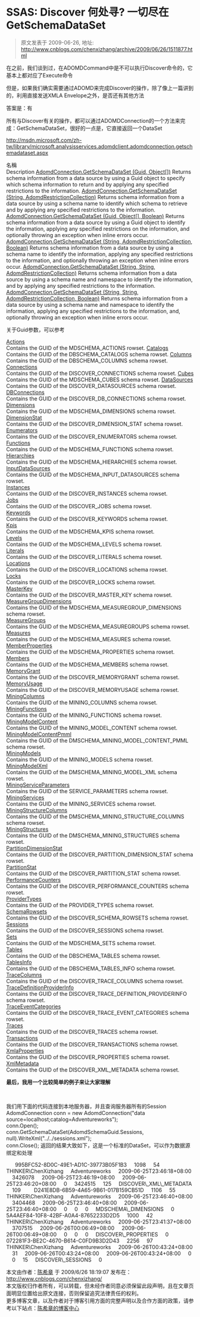 # SSAS: Discover 何处寻? 一切尽在GetSchemaDataSet 
> 原文发表于 2009-06-26, 地址: http://www.cnblogs.com/chenxizhang/archive/2009/06/26/1511877.html 


在之前，我们谈到过，在ADOMDCommand中是不可以执行Discover命令的，它基本上都对应了Execute命令

 但是，如果我们确实需要通过ADOMD来完成Discover的操作，除了像上一篇讲到的，利用直接发送XMLA Envelope之外，是否还有其他方法

 答案是：有

 所有与Discover有关的操作，都可以通过ADOMDConnection的一个方法来完成：GetSchemaDataSet，很好的一点是，它直接返回一个DataSet

 <http://msdn.microsoft.com/zh-tw/library/microsoft.analysisservices.adomdclient.adomdconnection.getschemadataset.aspx>

 名稱  
Description [AdomdConnection.GetSchemaDataSet (Guid, Object[])](http://msdn.microsoft.com/zh-tw/library/ms125416.aspx) Returns schema information from a data source by using a Guid object to specify which schema information to return and by applying any specified restrictions to the information. [AdomdConnection.GetSchemaDataSet (String, AdomdRestrictionCollection)](http://msdn.microsoft.com/zh-tw/library/ms125397.aspx) Returns schema information from a data source by using a schema name to identify which schema to retrieve and by applying any specified restrictions to the information. [AdomdConnection.GetSchemaDataSet (Guid, Object[], Boolean)](http://msdn.microsoft.com/zh-tw/library/ms125330.aspx) Returns schema information from a data source by using a Guid object to identify the information, applying any specified restrictions on the information, and optionally throwing an exception when inline errors occur. [AdomdConnection.GetSchemaDataSet (String, AdomdRestrictionCollection, Boolean)](http://msdn.microsoft.com/zh-tw/library/ms125128.aspx) Returns schema information from a data source by using a schema name to identify the information, applying any specified restrictions to the information, and optionally throwing an exception when inline errors occur. [AdomdConnection.GetSchemaDataSet (String, String, AdomdRestrictionCollection)](http://msdn.microsoft.com/zh-tw/library/ms125158.aspx) Returns schema information from a data source by using a schema name and namespace to identify the information, and by applying any specified restrictions to the information. [AdomdConnection.GetSchemaDataSet (String, String, AdomdRestrictionCollection, Boolean)](http://msdn.microsoft.com/zh-tw/library/ms125398.aspx) Returns schema information from a data source by using a schema name and namespace to identify the information, applying any specified restrictions to the information, and, optionally throwing an exception when inline errors occur.  

 关于Guid参数，可以参考

   
[Actions](ms-help://ms.msdnqtr.v90.chs/76e7991c-6f1f-43b6-8a18-a1c36dd9566f.htm)  
Contains the GUID of the MDSCHEMA\_ACTIONS rowset. [Catalogs](ms-help://ms.msdnqtr.v90.chs/841f9e0b-e41c-e7dd-6ec4-0111f2543e2f.htm)  
Contains the GUID of the DBSCHEMA\_CATALOGS schema rowset. [Columns](ms-help://ms.msdnqtr.v90.chs/37518bec-5dc1-dcd8-ab24-96e7781b8ba1.htm)  
Contains the GUID of the DBSCHEMA\_COLUMNS schema rowset. [Connections](ms-help://ms.msdnqtr.v90.chs/fa6320aa-6417-5b6c-f9bf-4b05adeec464.htm)  
Contains the GUID of the DISCOVER\_CONNECTIONS schema rowset. [Cubes](ms-help://ms.msdnqtr.v90.chs/8aaf1905-4013-ca83-380f-3912859fc7ba.htm)  
Contains the GUID of the MDSCHEMA\_CUBES schema rowset. [DataSources](ms-help://ms.msdnqtr.v90.chs/c7d8eafc-b2fc-7b14-9480-c549ac8b1ed7.htm)  
Contains the GUID of the DISCOVER\_DATASOURCES schema rowset. [DBConnections](ms-help://ms.msdnqtr.v90.chs/754d4ee3-0dc3-ec49-3f64-d60327186fd4.htm)  
Contains the GUID of the DISCOVER\_DB\_CONNECTIONS schema rowset. [Dimensions](ms-help://ms.msdnqtr.v90.chs/c0c827e9-06db-2a80-d049-ec55c83d027e.htm)  
Contains the GUID of the MDSCHEMA\_DIMENSIONS schema rowset. [DimensionStat](ms-help://ms.msdnqtr.v90.chs/11be4005-1853-e710-51b4-4c21de0c5714.htm)  
Contains the GUID of the DISCOVER\_DIMENSION\_STAT schema rowset.  
[Enumerators](ms-help://ms.msdnqtr.v90.chs/0c35aa45-271b-168c-63e3-17851888e1ad.htm)  
Contains the GUID of the DISCOVER\_ENUMERATORS schema rowset.  
[Functions](ms-help://ms.msdnqtr.v90.chs/4873aa4d-9ec2-8bd7-2deb-27e985685f01.htm)  
Contains the GUID of the MDSCHEMA\_FUNCTIONS schema rowset.  
[Hierarchies](ms-help://ms.msdnqtr.v90.chs/1fafa209-6e46-a1b2-7f8d-ba6fc6fe2e64.htm)  
Contains the GUID of the MDSCHEMA\_HIERARCHIES schema rowset.  
[InputDataSources](ms-help://ms.msdnqtr.v90.chs/22127100-b724-a59f-5cea-b755e0c67c5e.htm)  
Contains the GUID of the MDSCHEMA\_INPUT\_DATASOURCES schema rowset.  
[Instances](ms-help://ms.msdnqtr.v90.chs/686f842e-c967-21c7-d292-75d49ed16f6a.htm)  
Contains the GUID of the DISCOVER\_INSTANCES schema rowset.  
[Jobs](ms-help://ms.msdnqtr.v90.chs/b4f0ae75-5368-5818-4ed1-bb32138b034a.htm)  
Contains the GUID of the DISCOVER\_JOBS schema rowset.  
[Keywords](ms-help://ms.msdnqtr.v90.chs/bf8b24d5-ebcd-3ad5-b836-21a2ca335fc9.htm)  
Contains the GUID of the DISCOVER\_KEYWORDS schema rowset.  
[Kpis](ms-help://ms.msdnqtr.v90.chs/dc062283-5103-5bde-9da6-bd37e76642fa.htm)  
Contains the GUID of the MDSCHEMA\_KPIS schema rowset.  
[Levels](ms-help://ms.msdnqtr.v90.chs/4aa3b89e-41ab-f3aa-1a37-efa050084632.htm)  
Contains the GUID of the MDSCHEMA\_LEVELS schema rowset.  
[Literals](ms-help://ms.msdnqtr.v90.chs/b74df60f-6c04-533e-7e57-b23bdc4d9d03.htm)  
Contains the GUID of the DISCOVER\_LITERALS schema rowset.  
[Locations](ms-help://ms.msdnqtr.v90.chs/6e50fb5a-c8cb-1a33-2e39-1982fe66bd05.htm)  
Contains the GUID of the DISCOVER\_LOCATIONS schema rowset.  
[Locks](ms-help://ms.msdnqtr.v90.chs/c4af16d6-bf3b-8a4f-14fe-d1a04657dfde.htm)  
Contains the GUID of the DISCOVER\_LOCKS schema rowset.  
[MasterKey](ms-help://ms.msdnqtr.v90.chs/c31ad21a-552d-d5eb-feaa-d6886290d5d2.htm)  
Contains the GUID of the DISCOVER\_MASTER\_KEY schema rowset.  
[MeasureGroupDimensions](ms-help://ms.msdnqtr.v90.chs/fad485dc-f71e-5e5b-16ee-022eb6e92524.htm)  
Contains the GUID of the MDSCHEMA\_MEASUREGROUP\_DIMENSIONS schema rowset.  
[MeasureGroups](ms-help://ms.msdnqtr.v90.chs/967ed44e-3a3d-f07c-f30b-5e6c2d51c06a.htm)  
Contains the GUID of the MDSCHEMA\_MEASUREGROUPS schema rowset.  
[Measures](ms-help://ms.msdnqtr.v90.chs/8f9442c1-645f-8826-bf2e-98e267cb9bfe.htm)  
Contains the GUID of the MDSCHEMA\_MEASURES schema rowset.  
[MemberProperties](ms-help://ms.msdnqtr.v90.chs/7cfceed6-ddde-663c-0aa9-c3ad0a9e2746.htm)  
Contains the GUID of the MDSCHEMA\_PROPERTIES schema rowset.  
[Members](ms-help://ms.msdnqtr.v90.chs/d93970b2-0681-4496-f77c-084b3f3ed6f7.htm)  
Contains the GUID of the MDSCHEMA\_MEMBERS schema rowset.  
[MemoryGrant](ms-help://ms.msdnqtr.v90.chs/7bab85bd-c7da-d799-6c28-116d0ea2e100.htm)  
Contains the GUID of the DISCOVER\_MEMORYGRANT schema rowset.  
[MemoryUsage](ms-help://ms.msdnqtr.v90.chs/32d89e2e-7c37-6e91-207a-f3dc86d0c4d1.htm)  
Contains the GUID of the DISCOVER\_MEMORYUSAGE schema rowset.  
[MiningColumns](ms-help://ms.msdnqtr.v90.chs/05a2ae5e-aa1e-cc19-b1be-fa3dc4f615f1.htm)  
Contains the GUID of the MINING\_COLUMNS schema rowset.  
[MiningFunctions](ms-help://ms.msdnqtr.v90.chs/a7a6486f-5b94-68b9-bd31-133edaf4c523.htm)  
Contains the GUID of the MINING\_FUNCTIONS schema rowset.  
[MiningModelContent](ms-help://ms.msdnqtr.v90.chs/bd9d96d8-dfc5-3a05-93e8-b58f02689744.htm)  
Contains the GUID of the MINING\_MODEL\_CONTENT schema rowset.  
[MiningModelContentPmml](ms-help://ms.msdnqtr.v90.chs/df073bd3-d0ad-d433-74c4-caddabb3704a.htm)  
Contains the GUID of the DMSCHEMA\_MINING\_MODEL\_CONTENT\_PMML schema rowset.  
[MiningModels](ms-help://ms.msdnqtr.v90.chs/edc52a8a-f8bf-e8ed-31db-ad56c26bc99c.htm)  
Contains the GUID of the MINING\_MODELS schema rowset.  
[MiningModelXml](ms-help://ms.msdnqtr.v90.chs/4925a155-8265-968e-9435-4a7394030e9c.htm)  
Contains the GUID of the DMSCHEMA\_MINING\_MODEL\_XML schema rowset.  
[MiningServiceParameters](ms-help://ms.msdnqtr.v90.chs/d7dd8065-35a6-89f7-ddd7-faf0fda905ac.htm)  
Contains the GUID of the SERVICE\_PARAMETERS schema rowset.  
[MiningServices](ms-help://ms.msdnqtr.v90.chs/689112f8-a272-f896-d487-e7e9f34a3d8a.htm)  
Contains the GUID of the MINING\_SERVICES schema rowset.  
[MiningStructureColumns](ms-help://ms.msdnqtr.v90.chs/bf610819-e6b8-16ea-d085-5dcb63ff7b45.htm)  
Contains the GUID of the DMSCHEMA\_MINING\_STRUCTURE\_COLUMNS schema rowset.  
[MiningStructures](ms-help://ms.msdnqtr.v90.chs/f641e934-8d05-5340-9644-1f97c2d0a5fd.htm)  
Contains the GUID of the DMSCHEMA\_MINING\_STRUCTURES schema rowset.  
[PartitionDimensionStat](ms-help://ms.msdnqtr.v90.chs/386f8f28-8578-46c3-7078-3419971fd412.htm)  
Contains the GUID of the DISCOVER\_PARTITION\_DIMENSION\_STAT schema rowset.  
[PartitionStat](ms-help://ms.msdnqtr.v90.chs/c9369dec-8f99-c2bc-7460-9e773d238a04.htm)  
Contains the GUID of the DISCOVER\_PARTITION\_STAT schema rowset.  
[PerformanceCounters](ms-help://ms.msdnqtr.v90.chs/b83ed565-693b-62c6-718b-23ead3d8236f.htm)  
Contains the GUID of the DISCOVER\_PERFORMANCE\_COUNTERS schema rowset.  
[ProviderTypes](ms-help://ms.msdnqtr.v90.chs/8c2fe404-2de0-dbc4-da1d-5bdff4a7e1e9.htm)  
Contains the GUID of the PROVIDER\_TYPES schema rowset.  
[SchemaRowsets](ms-help://ms.msdnqtr.v90.chs/64e309d4-fb67-269b-5cd0-5b87ed1a8378.htm)  
Contains the GUID of the DISCOVER\_SCHEMA\_ROWSETS schema rowset.  
[Sessions](ms-help://ms.msdnqtr.v90.chs/de12e747-7e25-bf85-8d1f-b2fec97c972c.htm)  
Contains the GUID of the DISCOVER\_SESSIONS schema rowset.  
[Sets](ms-help://ms.msdnqtr.v90.chs/f7ec0d53-3ee7-b489-151b-8c80cc823a22.htm)  
Contains the GUID of the MDSCHEMA\_SETS schema rowset.  
[Tables](ms-help://ms.msdnqtr.v90.chs/ef7c49dc-4d72-f92d-d9b2-21249ee1001e.htm)  
Contains the GUID of the DBSCHEMA\_TABLES schema rowset.  
[TablesInfo](ms-help://ms.msdnqtr.v90.chs/37f75697-d50c-8b02-d82b-ac5f5cadcfae.htm)  
Contains the GUID of the DBSCHEMA\_TABLES\_INFO schema rowset.  
[TraceColumns](ms-help://ms.msdnqtr.v90.chs/7d85c013-0485-5cfa-5be2-87d20233af21.htm)  
Contains the GUID of the DISCOVER\_TRACE\_COLUMNS schema rowset.  
[TraceDefinitionProviderInfo](ms-help://ms.msdnqtr.v90.chs/78fb1760-a99a-01cd-27dd-8fb16fade715.htm)  
Contains the GUID of the DISCOVER\_TRACE\_DEFINITION\_PROVIDERINFO schema rowset.  
[TraceEventCategories](ms-help://ms.msdnqtr.v90.chs/d8387156-41f7-3921-7ad5-cab78e620d21.htm)  
Contains the GUID of the DISCOVER\_TRACE\_EVENT\_CATEGORIES schema rowset.  
[Traces](ms-help://ms.msdnqtr.v90.chs/1132bac6-30a6-2ea2-130e-5dc4c69bfd21.htm)  
Contains the GUID of the DISCOVER\_TRACES schema rowset.  
[Transactions](ms-help://ms.msdnqtr.v90.chs/0b74d303-62a7-82f8-4763-5d4faedf110f.htm)  
Contains the GUID of the DISCOVER\_TRANSACTIONS schema rowset.  
[XmlaProperties](ms-help://ms.msdnqtr.v90.chs/b3ca0aa6-e0a8-f9e3-01b6-0f957ade84b9.htm)  
Contains the GUID of the DISCOVER\_PROPERTIES schema rowset.  
[XmlMetadata](ms-help://ms.msdnqtr.v90.chs/8904989f-9cce-ffd6-2304-093077ed24bf.htm)  
Contains the GUID of the DISCOVER\_XML\_METADATA schema rowset.  

 **最后，我用一个比较简单的例子来让大家理解**

  

 我们用下面的代码连接到本地服务器，并且查询服务器所有的Session AdomdConnection conn = new AdomdConnection("data source=localhost;catalog=Adventureworks");  
conn.Open();  
conn.GetSchemaDataSet(AdomdSchemaGuid.Sessions, null).WriteXml("../../sessions.xml");  
conn.Close(); 返回的结果大致如下，这是一个标准的DataSet，可以作为数据源绑定和处理

 <?xml version="1.0" standalone="yes"?>  
<NewDataSet>  
  <rowsetTable>  
    <SESSION\_ID>995BFC52-8D0C-49E1-AD1C-39773B05F1B3</SESSION\_ID>  
    <SESSION\_SPID>1098</SESSION\_SPID>  
    <SESSION\_CONNECTION\_ID>54</SESSION\_CONNECTION\_ID>  
    <SESSION\_USER\_NAME>THINKER\ChenXizhang</SESSION\_USER\_NAME>  
    <SESSION\_CURRENT\_DATABASE>Adventureworks</SESSION\_CURRENT\_DATABASE>  
    <SESSION\_START\_TIME>2009-06-25T23:46:18+08:00</SESSION\_START\_TIME>  
    <SESSION\_ELAPSED\_TIME\_MS>3426078</SESSION\_ELAPSED\_TIME\_MS>  
    <SESSION\_LAST\_COMMAND\_START\_TIME>2009-06-25T23:46:19+08:00</SESSION\_LAST\_COMMAND\_START\_TIME>  
    <SESSION\_LAST\_COMMAND\_END\_TIME>2009-06-25T23:46:20+08:00</SESSION\_LAST\_COMMAND\_END\_TIME>  
    <SESSION\_LAST\_COMMAND\_ELAPSED\_TIME\_MS>0</SESSION\_LAST\_COMMAND\_ELAPSED\_TIME\_MS>  
    <SESSION\_IDLE\_TIME\_MS>3424515</SESSION\_IDLE\_TIME\_MS>  
    <SESSION\_CPU\_TIME\_MS>125</SESSION\_CPU\_TIME\_MS>  
    <SESSION\_LAST\_COMMAND>DISCOVER\_XML\_METADATA</SESSION\_LAST\_COMMAND>  
    <SESSION\_LAST\_COMMAND\_CPU\_TIME\_MS>109</SESSION\_LAST\_COMMAND\_CPU\_TIME\_MS>  
  </rowsetTable>  
  <rowsetTable>  
    <SESSION\_ID>D241E8DB-6B59-4A65-9B61-017B159CB51D</SESSION\_ID>  
    <SESSION\_SPID>1106</SESSION\_SPID>  
    <SESSION\_CONNECTION\_ID>55</SESSION\_CONNECTION\_ID>  
    <SESSION\_USER\_NAME>THINKER\ChenXizhang</SESSION\_USER\_NAME>  
    <SESSION\_CURRENT\_DATABASE>Adventureworks</SESSION\_CURRENT\_DATABASE>  
    <SESSION\_START\_TIME>2009-06-25T23:46:40+08:00</SESSION\_START\_TIME>  
    <SESSION\_ELAPSED\_TIME\_MS>3404468</SESSION\_ELAPSED\_TIME\_MS>  
    <SESSION\_LAST\_COMMAND\_START\_TIME>2009-06-25T23:46:40+08:00</SESSION\_LAST\_COMMAND\_START\_TIME>  
    <SESSION\_LAST\_COMMAND\_END\_TIME>2009-06-25T23:46:40+08:00</SESSION\_LAST\_COMMAND\_END\_TIME>  
    <SESSION\_LAST\_COMMAND\_ELAPSED\_TIME\_MS>0</SESSION\_LAST\_COMMAND\_ELAPSED\_TIME\_MS>  
    <SESSION\_IDLE\_TIME\_MS>0</SESSION\_IDLE\_TIME\_MS>  
    <SESSION\_CPU\_TIME\_MS>0</SESSION\_CPU\_TIME\_MS>  
    <SESSION\_LAST\_COMMAND>MDSCHEMA\_DIMENSIONS</SESSION\_LAST\_COMMAND>  
    <SESSION\_LAST\_COMMAND\_CPU\_TIME\_MS>0</SESSION\_LAST\_COMMAND\_CPU\_TIME\_MS>  
  </rowsetTable>  
  <rowsetTable>  
    <SESSION\_ID>5A4AEF84-10F8-42BF-A0A4-87652233D2D5</SESSION\_ID>  
    <SESSION\_SPID>1000</SESSION\_SPID>  
    <SESSION\_CONNECTION\_ID>42</SESSION\_CONNECTION\_ID>  
    <SESSION\_USER\_NAME>THINKER\ChenXizhang</SESSION\_USER\_NAME>  
    <SESSION\_CURRENT\_DATABASE>Adventureworks</SESSION\_CURRENT\_DATABASE>  
    <SESSION\_START\_TIME>2009-06-25T23:41:37+08:00</SESSION\_START\_TIME>  
    <SESSION\_ELAPSED\_TIME\_MS>3707515</SESSION\_ELAPSED\_TIME\_MS>  
    <SESSION\_LAST\_COMMAND\_START\_TIME>2009-06-26T00:06:49+08:00</SESSION\_LAST\_COMMAND\_START\_TIME>  
    <SESSION\_LAST\_COMMAND\_END\_TIME>2009-06-26T00:06:49+08:00</SESSION\_LAST\_COMMAND\_END\_TIME>  
    <SESSION\_LAST\_COMMAND\_ELAPSED\_TIME\_MS>0</SESSION\_LAST\_COMMAND\_ELAPSED\_TIME\_MS>  
    <SESSION\_IDLE\_TIME\_MS>0</SESSION\_IDLE\_TIME\_MS>  
    <SESSION\_CPU\_TIME\_MS>0</SESSION\_CPU\_TIME\_MS>  
    <SESSION\_LAST\_COMMAND>DISCOVER\_PROPERTIES</SESSION\_LAST\_COMMAND>  
    <SESSION\_LAST\_COMMAND\_CPU\_TIME\_MS>0</SESSION\_LAST\_COMMAND\_CPU\_TIME\_MS>  
  </rowsetTable>  
  <rowsetTable>  
    <SESSION\_ID>072281F3-BE2C-4670-B614-C0FD9B3D2D43</SESSION\_ID>  
    <SESSION\_SPID>2256</SESSION\_SPID>  
    <SESSION\_CONNECTION\_ID>97</SESSION\_CONNECTION\_ID>  
    <SESSION\_USER\_NAME>THINKER\ChenXizhang</SESSION\_USER\_NAME>  
    <SESSION\_CURRENT\_DATABASE>Adventureworks</SESSION\_CURRENT\_DATABASE>  
    <SESSION\_START\_TIME>2009-06-26T00:43:24+08:00</SESSION\_START\_TIME>  
    <SESSION\_ELAPSED\_TIME\_MS>31</SESSION\_ELAPSED\_TIME\_MS>  
    <SESSION\_LAST\_COMMAND\_START\_TIME>2009-06-26T00:43:24+08:00</SESSION\_LAST\_COMMAND\_START\_TIME>  
    <SESSION\_LAST\_COMMAND\_END\_TIME>2009-06-26T00:43:24+08:00</SESSION\_LAST\_COMMAND\_END\_TIME>  
    <SESSION\_LAST\_COMMAND\_ELAPSED\_TIME\_MS>0</SESSION\_LAST\_COMMAND\_ELAPSED\_TIME\_MS>  
    <SESSION\_IDLE\_TIME\_MS>0</SESSION\_IDLE\_TIME\_MS>  
    <SESSION\_CPU\_TIME\_MS>15</SESSION\_CPU\_TIME\_MS>  
    <SESSION\_LAST\_COMMAND>DISCOVER\_SESSIONS</SESSION\_LAST\_COMMAND>  
    <SESSION\_LAST\_COMMAND\_CPU\_TIME\_MS>0</SESSION\_LAST\_COMMAND\_CPU\_TIME\_MS>  
  </rowsetTable>  
</NewDataSet>

 本文由作者：[陈希章](http://www.xizhang.com) 于 2009/6/26 18:19:07 发布在：<http://www.cnblogs.com/chenxizhang/>  
 本文版权归作者所有，可以转载，但未经作者同意必须保留此段声明，且在文章页面明显位置给出原文连接，否则保留追究法律责任的权利。   
 更多博客文章，以及作者对于博客引用方面的完整声明以及合作方面的政策，请参考以下站点：[陈希章的博客中心](http://www.xizhang.com/blog.htm) 















































